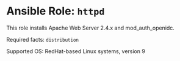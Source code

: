 # Ansible Role: `httpd`

This role installs Apache Web Server 2.4.x and mod_auth_openidc.

Required facts: `distribution`

Supported OS: RedHat-based Linux systems, version 9

